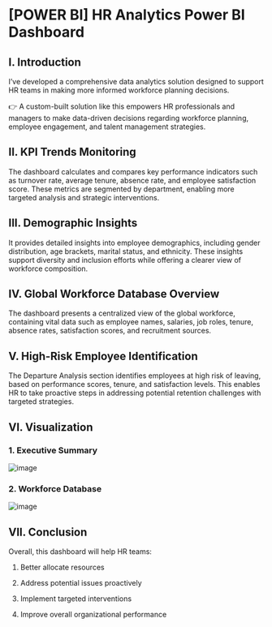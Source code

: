 # [POWER BI] HR Analytics Power BI Dashboard
## I. Introduction
I’ve developed a comprehensive data analytics solution designed to support HR teams in making more informed workforce planning decisions.

👉 A custom-built solution like this empowers HR professionals and managers to make data-driven decisions regarding workforce planning, employee engagement, and talent management strategies.

## II. KPI Trends Monitoring
The dashboard calculates and compares key performance indicators such as turnover rate, average tenure, absence rate, and employee satisfaction score.
These metrics are segmented by department, enabling more targeted analysis and strategic interventions.

## III. Demographic Insights
It provides detailed insights into employee demographics, including gender distribution, age brackets, marital status, and ethnicity.
These insights support diversity and inclusion efforts while offering a clearer view of workforce composition.

## IV. Global Workforce Database Overview
The dashboard presents a centralized view of the global workforce, containing vital data such as employee names, salaries, job roles, tenure, absence rates, satisfaction scores, and recruitment sources.

## V. High-Risk Employee Identification
The Departure Analysis section identifies employees at high risk of leaving, based on performance scores, tenure, and satisfaction levels.
This enables HR to take proactive steps in addressing potential retention challenges with targeted strategies.

## VI. Visualization
### 1. Executive Summary

![image](https://github.com/user-attachments/assets/6969d949-ebf2-4891-9d29-c7eece957651)

### 2. Workforce Database

![image](https://github.com/user-attachments/assets/87e4a4a3-410f-48a2-a8a8-c38eb0b4b7bf)

## VII. Conclusion
Overall, this dashboard will help HR teams:
1) Better allocate resources

2) Address potential issues proactively

3) Implement targeted interventions

4) Improve overall organizational performance
